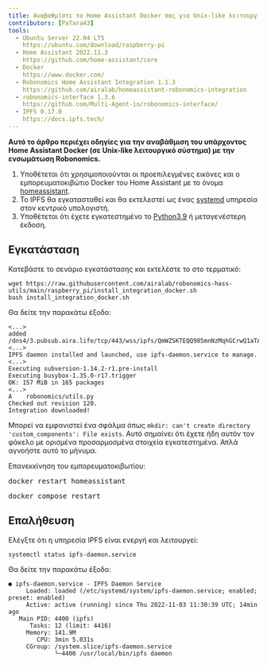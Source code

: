 ```yaml
---
title: Αναβαθμίστε το Home Assistant Docker σας για Unix-like λειτουργικό σύστημα
contributors: [PaTara43]
tools:   
  - Ubuntu Server 22.04 LTS
    https://ubuntu.com/download/raspberry-pi
  - Home Assistant 2022.11.3
    https://github.com/home-assistant/core
  - Docker
    https://www.docker.com/
  - Robonomics Home Assistant Integration 1.1.3
    https://github.com/airalab/homeassistant-robonomics-integration
  - robonomics-interface 1.3.6
    https://github.com/Multi-Agent-io/robonomics-interface/
  - IPFS 0.17.0
    https://docs.ipfs.tech/
---
```


**Αυτό το άρθρο περιέχει οδηγίες για την αναβάθμιση του υπάρχοντος Home Assistant Docker (σε Unix-like λειτουργικό σύστημα) με την ενσωμάτωση Robonomics.**

<robo-wiki-picture src="home-assistant/ha_docker.png" />

<robo-wiki-note type="warning" title="DISCLAIMER">

  1. Υποθέτεται ότι χρησιμοποιούνται οι προεπιλεγμένες εικόνες και ο εμπορευματοκιβώτιο Docker του Home Assistant με το όνομα <u>homeassistant</u>.
  2. Το IPFS θα εγκατασταθεί και θα εκτελεστεί ως ένας <u>systemd</u> υπηρεσία στον κεντρικό υπολογιστή.
  3. Υποθέτεται ότι έχετε εγκατεστημένο το [Python3.9](https://www.python.org/downloads/) ή μεταγενέστερη έκδοση.

</robo-wiki-note>

## Εγκατάσταση

Κατεβάστε το σενάριο εγκατάστασης και εκτελέστε το στο τερματικό:

<code-helper additionalLine="rasppi_username@rasppi_hostname">

```shell
wget https://raw.githubusercontent.com/airalab/robonomics-hass-utils/main/raspberry_pi/install_integration_docker.sh
bash install_integration_docker.sh
```

</code-helper>

Θα δείτε την παρακάτω έξοδο:

<code-helper additionalLine="rasppi_username@rasppi_hostname">

```shell
<...>
added /dns4/3.pubsub.aira.life/tcp/443/wss/ipfs/QmWZSKTEQQ985mnNzMqhGCrwQ1aTA6sxVsorsycQz9cQrw
<...>
IPFS daemon installed and launched, use ipfs-daemon.service to manage.
<...>
Executing subversion-1.14.2-r1.pre-install
Executing busybox-1.35.0-r17.trigger
OK: 157 MiB in 165 packages
<...>
A    robonomics/utils.py
Checked out revision 120.
Integration downloaded!
```

</code-helper>

<robo-wiki-note type="note" title="Error: `custom_components` exists">

  Μπορεί να εμφανιστεί ένα σφάλμα όπως `mkdir: can't create directory 'custom_components': File exists`. Αυτό σημαίνει ότι έχετε ήδη αυτόν τον φάκελο με ορισμένα προσαρμοσμένα στοιχεία εγκατεστημένα. Απλά αγνοήστε αυτό το μήνυμα.

</robo-wiki-note>

Επανεκκίνηση του εμπορευματοκιβωτίου:

<robo-wiki-tabs>
  <robo-wiki-tab title="Docker">
    <code-helper additionalLine="rasppi_username@rasppi_hostname">
    <pre>docker restart homeassistant</pre>
    </code-helper>
  </robo-wiki-tab>
  <robo-wiki-tab title="Docker Compose">
    <code-helper additionalLine="rasppi_username@rasppi_hostname">
    <pre>docker compose restart</pre>
    </code-helper>
  </robo-wiki-tab>
</robo-wiki-tabs>


## Επαλήθευση

Ελέγξτε ότι η υπηρεσία IPFS είναι ενεργή και λειτουργεί:

<code-helper additionalLine="rasppi_username@rasppi_hostname">

```shell
systemctl status ipfs-daemon.service 
```

</code-helper>

Θα δείτε την παρακάτω έξοδο:

<code-helper additionalLine="rasppi_username@rasppi_hostname">


```
● ipfs-daemon.service - IPFS Daemon Service
     Loaded: loaded (/etc/systemd/system/ipfs-daemon.service; enabled; preset: enabled)
     Active: active (running) since Thu 2022-11-03 11:30:39 UTC; 14min ago
   Main PID: 4400 (ipfs)
      Tasks: 12 (limit: 4416)
     Memory: 141.9M
        CPU: 3min 5.031s
     CGroup: /system.slice/ipfs-daemon.service
             └─4400 /usr/local/bin/ipfs daemon
```

</code-helper>
